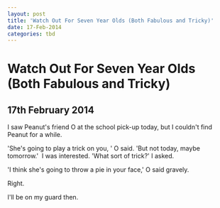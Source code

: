 ```yaml
---
layout: post
title: 'Watch Out For Seven Year Olds (Both Fabulous and Tricky)'
date: 17-Feb-2014
categories: tbd
---
```


# Watch Out For Seven Year Olds (Both Fabulous and Tricky)

## 17th February 2014

I saw Peanut's friend O at the school pick-up today,   but I couldn't find Peanut for a while.

'She's going to play a trick on you, ' O said. 'But not today, maybe tomorrow.'  I was interested. 'What sort of trick?' I asked.

'I think she's going to throw a pie in your face,' O said gravely.

Right.

I'll be on my guard then.
